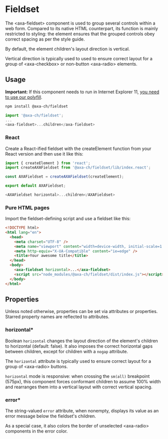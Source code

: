 # Fieldset

The &lt;axa-fieldset&gt; component is used to group several controls within a web form. Compared to its native HTML counterpart, its function is mainly restricted to styling: the element ensures that the grouped controls
obey correct spacing as per the style guide.

By default, the element children's layout direction is vertical.

Vertical direction is typically used to used to ensure correct layout for a group of &lt;axa-checkbox&gt; or non-button
&lt;axa-radio&gt; elements.

## Usage

**Important:** If this component needs to run in Internet Explorer 11, [you need to use our polyfill](https://github.com/axa-ch/patterns-library/tree/develop/src/components/05-utils/polyfill).

```bash
npm install @axa-ch/fieldset
```

```js
import '@axa-ch/fieldset';
...
<axa-fieldset>...children</axa-fieldset>
```

### React

Create a React-ified fieldset with the createElement function from your React version and then use it like this:

```js
import { createElement } from 'react';
import createAXAFieldset from '@axa-ch/fieldset/lib/index.react';

const AXAFieldset = createAXAFieldset(createElement);

export default AXAFieldset;
```

```js
<AXAFieldset horizontal>...children</AXAFieldset>
```

### Pure HTML pages

Import the fieldset-defining script and use a fieldset like this:

```html
<!DOCTYPE html>
<html lang="en">
  <head>
    <meta charset="UTF-8" />
    <meta name="viewport" content="width=device-width, initial-scale=1.0" />
    <meta http-equiv="X-UA-Compatible" content="ie=edge" />
    <title>Your awesome title</title>
  </head>
  <body>
    <axa-fieldset horizontal>...</axa-fieldset>
    <script src="node_modules/@axa-ch/fieldset/dist/index.js"></script>
  </body>
</html>
```

## Properties

Unless noted otherwise, properties can be set via attributes or properties.
Starred property names are reflected to attributes.

### horizontal\*

Boolean `horizontal` changes the layout direction of the element's children to horizontal (default: false). It also imposes the correct horizontal gaps between children, except for children with a `nogap` attribute.

The `horizontal` attribute is typically used to ensure correct layout for a group of &lt;axa-radio&gt; buttons.

`horizontal` mode is responsive: when crossing the `sm(all)` breakpoint (575px), this component forces conformant children to assume 100% width and rearranges them into a vertical layout with correct vertical spacing.

### error\*

The string-valued `error` attribute, when nonempty, displays its value as an error message below the fieldset's children.

As a special case, it also colors the border of unselected &lt;axa-radio&gt; components in the error color.
